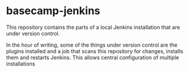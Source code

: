 basecamp-jenkins
================

This repository contains the parts of a local Jenkins installation that are under version control.

In the hour of writing, some of the things under version control are the plugins installed and a job that scans this repository for changes, installs them and restarts Jenkins. This allows central configuration of multiple installations
